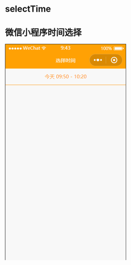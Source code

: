# selectTime
# 微信小程序时间选择
![image](https://github.com/linkours/selectTime/blob/master/utils/GIF.gif)
